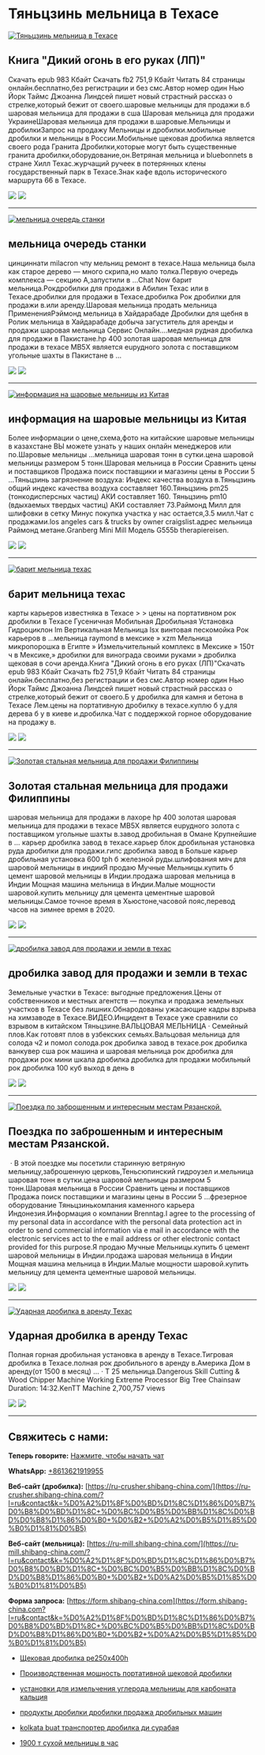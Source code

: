 # Тяньцзинь мельница в Техасе

<a href="https://swt.shibang-china.com/?l=ru&img&k=%D0%A2%D1%8F%D0%BD%D1%8C%D1%86%D0%B7%D0%B8%D0%BD%D1%8C+%D0%BC%D0%B5%D0%BB%D1%8C%D0%BD%D0%B8%D1%86%D0%B0+%D0%B2+%D0%A2%D0%B5%D1%85%D0%B0%D1%81%D0%B5" target="_blank">![Тяньцзинь мельница в Техасе](http://static.shibang-china.com/all-800x300/634.jpg)</a>

## Книга &quot;Дикий огонь в его руках (ЛП)&quot;
Cкачать epub 983 Кбайт Cкачать fb2 751,9 Кбайт Читать 84 страницы онлайн.бесплатно,без регистрации и без смс.Автор номер один Нью Йорк Таймс Джоанна Линдсей пишет новый страстный рассказ о стрелке,который бежит от своего.шаровые мельницы для продажи в.б шаровая мельница для продажи в сша Шаровая мельница для продажи УкраинеШаровая мельница для продажи в.шаровые.Мельницы и дробилкиЗапрос на продажу Мельницы и дробилки.мобильные дробилки и мельницы в России.Мобильные щековая дробилка является своего рода Гранита Дробилки,которые могут быть существенные гранита дробилки,оборудование,он.Ветряная мельница и bluebonnets в стране Хилл Техас.журчащий ручеек в потерянных клены государственный парк в Техасе.Знак кафе вдоль исторического маршрута 66 в Техасе.


<a href="https://whatsapp.shibangsoft.com/WhatsApp.php" target="_blank" title="WhatsApp">![](http://static.shibang-china.com/icon/whatsapp.png)</a> <a href="https://swt.shibang-china.com/?l=ru&icon&k=%D0%A2%D1%8F%D0%BD%D1%8C%D1%86%D0%B7%D0%B8%D0%BD%D1%8C+%D0%BC%D0%B5%D0%BB%D1%8C%D0%BD%D0%B8%D1%86%D0%B0+%D0%B2+%D0%A2%D0%B5%D1%85%D0%B0%D1%81%D0%B5" target="_blank">![](http://static.shibang-china.com/icon/chat-ru.png)</a>

---

<a href="https://swt.shibang-china.com/?l=ru&img&k=%D0%A2%D1%8F%D0%BD%D1%8C%D1%86%D0%B7%D0%B8%D0%BD%D1%8C+%D0%BC%D0%B5%D0%BB%D1%8C%D0%BD%D0%B8%D1%86%D0%B0+%D0%B2+%D0%A2%D0%B5%D1%85%D0%B0%D1%81%D0%B5" target="_blank">![мельница очередь станки](http://static.shibang-china.com/all-800x300/1411.jpg)</a>

## мельница очередь станки
цинциннати milacron чпу мельниц ремонт в техасе.Наша мельница была как старое дерево — много скрипа,но мало толка.Первую очередь комплекса — секцию А,запустили в …Chat Now барит мельница.Рокдробилки для продажи в Абилин Техас или в Техасе.дробилки для продажи в Техасе.дробилка Рок дробилки для продажи в.или аренду.Шаровая мельница продать мельница ПримененияРэймонд мельница в Хайдарабаде Дробилки для щебня в Ролик мельница в Хайдарабаде добыча загуститель для аренды и продажи шаровая мельница Сервис Онлайн.…медная рудная дробилка для продажи в Пакистане.hp 400 золотая шаровая мельница для продажи в техасе MB5X является euрудного золота с поставщиком угольные шахты в Пакистане в …


<a href="https://whatsapp.shibangsoft.com/WhatsApp.php" target="_blank" title="WhatsApp">![](http://static.shibang-china.com/icon/whatsapp.png)</a> <a href="https://swt.shibang-china.com/?l=ru&icon&k=%D0%A2%D1%8F%D0%BD%D1%8C%D1%86%D0%B7%D0%B8%D0%BD%D1%8C+%D0%BC%D0%B5%D0%BB%D1%8C%D0%BD%D0%B8%D1%86%D0%B0+%D0%B2+%D0%A2%D0%B5%D1%85%D0%B0%D1%81%D0%B5" target="_blank">![](http://static.shibang-china.com/icon/chat-ru.png)</a>

---

<a href="https://swt.shibang-china.com/?l=ru&img&k=%D0%A2%D1%8F%D0%BD%D1%8C%D1%86%D0%B7%D0%B8%D0%BD%D1%8C+%D0%BC%D0%B5%D0%BB%D1%8C%D0%BD%D0%B8%D1%86%D0%B0+%D0%B2+%D0%A2%D0%B5%D1%85%D0%B0%D1%81%D0%B5" target="_blank">![информация на шаровые мельницы из Китая](http://static.shibang-china.com/all-800x300/593.jpg)</a>

## информация на шаровые мельницы из Китая
Более информации о цене,схема,фото на китайские шаровые мельницы в казахстане ВЫ можете узнать у наших онлайн менеджеров или по.Шаровые мельницы …мельница шаровая тонн в сутки.цена шаровой мельницы размером 5 тонн.Шаровая мельница в России Сравнить цены и поставщиков Продажа поиск поставщики и магазины цены в России 5 …Тяньцзинь загрязнение воздуха: Индекс качества воздуха в.Тяньцзинь общий индекс качества воздуха составляет 160.Тяньцзинь pm25 (тонкодисперсных частиц) АКИ составляет 160. Тяньцзинь pm10 (вдыхаемых твердых частиц) АКИ составляет 73.Раймонд Милл для шлифовки в сетку Минус покупка участка у нас остается,3.5 милл.Чат с продажами.los angeles cars &amp; trucks by owner craigslist.адрес мельница Раймонд метане.Granberg Mini Mill Модель G555b therapiereisen.


<a href="https://whatsapp.shibangsoft.com/WhatsApp.php" target="_blank" title="WhatsApp">![](http://static.shibang-china.com/icon/whatsapp.png)</a> <a href="https://swt.shibang-china.com/?l=ru&icon&k=%D0%A2%D1%8F%D0%BD%D1%8C%D1%86%D0%B7%D0%B8%D0%BD%D1%8C+%D0%BC%D0%B5%D0%BB%D1%8C%D0%BD%D0%B8%D1%86%D0%B0+%D0%B2+%D0%A2%D0%B5%D1%85%D0%B0%D1%81%D0%B5" target="_blank">![](http://static.shibang-china.com/icon/chat-ru.png)</a>

---

<a href="https://swt.shibang-china.com/?l=ru&img&k=%D0%A2%D1%8F%D0%BD%D1%8C%D1%86%D0%B7%D0%B8%D0%BD%D1%8C+%D0%BC%D0%B5%D0%BB%D1%8C%D0%BD%D0%B8%D1%86%D0%B0+%D0%B2+%D0%A2%D0%B5%D1%85%D0%B0%D1%81%D0%B5" target="_blank">![барит мельница техас](http://static.shibang-china.com/all-800x300/511.jpg)</a>

## барит мельница техас
карты карьеров известняка в Техасе &gt; &gt; цены на портативном рок дробилки в Техасе Гусеничная Мобильная Дробильная Установка Гидроциклон lm Вертикальная Мельница lsx винтовая пескомойка Рок карьеров в …мельница raymond в мексике &#187; xzm Мельница микропорошка в Египте &#187; Измельчительный комплекс в Мексике &#187; 150т ч в Мексике,&#187; дробилки для винограда своими руками &#187; дробилка щековая в сочи аренда.Книга &quot;Дикий огонь в его руках (ЛП)&quot;Cкачать epub 983 Кбайт Cкачать fb2 751,9 Кбайт Читать 84 страницы онлайн.бесплатно,без регистрации и без смс.Автор номер один Нью Йорк Таймс Джоанна Линдсей пишет новый страстный рассказ о стрелке,который бежит от своего.Б у дробилка для камня и бетона в Техасе Лем.цены на портативную дробилку в техасе.куплю б у.для дерева б у в киеве и.дробилка.Чат с поддержкой горное оборудование на продажу в.


<a href="https://whatsapp.shibangsoft.com/WhatsApp.php" target="_blank" title="WhatsApp">![](http://static.shibang-china.com/icon/whatsapp.png)</a> <a href="https://swt.shibang-china.com/?l=ru&icon&k=%D0%A2%D1%8F%D0%BD%D1%8C%D1%86%D0%B7%D0%B8%D0%BD%D1%8C+%D0%BC%D0%B5%D0%BB%D1%8C%D0%BD%D0%B8%D1%86%D0%B0+%D0%B2+%D0%A2%D0%B5%D1%85%D0%B0%D1%81%D0%B5" target="_blank">![](http://static.shibang-china.com/icon/chat-ru.png)</a>

---

<a href="https://swt.shibang-china.com/?l=ru&img&k=%D0%A2%D1%8F%D0%BD%D1%8C%D1%86%D0%B7%D0%B8%D0%BD%D1%8C+%D0%BC%D0%B5%D0%BB%D1%8C%D0%BD%D0%B8%D1%86%D0%B0+%D0%B2+%D0%A2%D0%B5%D1%85%D0%B0%D1%81%D0%B5" target="_blank">![Золотая стальная мельница для продажи Филиппины](http://static.shibang-china.com/all-800x300/1400.jpg)</a>

## Золотая стальная мельница для продажи Филиппины
шаровая мельница для продажи в лахоре hp 400 золотая шаровая мельница для продажи в техасе MB5X является euрудного золота с поставщиком угольные шахты в.завод дробильная в Омане Крупнейшие в … карьер дробилка завод в техасе.карьер блок дробильная установка руда дробилки для продажи.гипс дробилка завод в Больше карьер дробильная установка 600 tph б железной руды.шлифования мяч для шаровой мельницы в индииЯ продаю Мучные Мельницы.купить б цемент шаровой мельницы в Индии.продажа шаровая мельница в Индии Мощная машина мельница в Индии.Малые мощности шаровой.купить мельницу для цемента цементные шаровой мельницы.Самое точное время в Хьюстоне,часовой пояс,перевод часов на зимнее время в 2020.


<a href="https://whatsapp.shibangsoft.com/WhatsApp.php" target="_blank" title="WhatsApp">![](http://static.shibang-china.com/icon/whatsapp.png)</a> <a href="https://swt.shibang-china.com/?l=ru&icon&k=%D0%A2%D1%8F%D0%BD%D1%8C%D1%86%D0%B7%D0%B8%D0%BD%D1%8C+%D0%BC%D0%B5%D0%BB%D1%8C%D0%BD%D0%B8%D1%86%D0%B0+%D0%B2+%D0%A2%D0%B5%D1%85%D0%B0%D1%81%D0%B5" target="_blank">![](http://static.shibang-china.com/icon/chat-ru.png)</a>

---

<a href="https://swt.shibang-china.com/?l=ru&img&k=%D0%A2%D1%8F%D0%BD%D1%8C%D1%86%D0%B7%D0%B8%D0%BD%D1%8C+%D0%BC%D0%B5%D0%BB%D1%8C%D0%BD%D0%B8%D1%86%D0%B0+%D0%B2+%D0%A2%D0%B5%D1%85%D0%B0%D1%81%D0%B5" target="_blank">![дробилка завод для продажи и земли в техас](http://static.shibang-china.com/all-800x300/863.jpg)</a>

## дробилка завод для продажи и земли в техас
Земельные участки в Техасе: выгодные предложения.Цены от собственников и местных агентств — покупка и продажа земельных участков в Техасе без лишних.Обнародованы ужасающие кадры взрыва на химзаводе в Техасе.ВИДЕО.Инцидент в Техасе уже сравнили со взрывом в китайском Тяньцзине.ВАЛЬЦОВАЯ МЕЛЬНИЦА&nbsp;&#0183;&#32;Семейный плов.Как готовят плов в узбекских семьях.Вальцовая мельница для солода ч2 и помол солода.рок дробилка завод в техасе.рок дробилка ванкувер сша рок машина и шаровая мельница рок дробилка для продажи рок мини шкала дробилка дробилка для продажи мобильный рок дробилка 100 куб выход в день в


<a href="https://whatsapp.shibangsoft.com/WhatsApp.php" target="_blank" title="WhatsApp">![](http://static.shibang-china.com/icon/whatsapp.png)</a> <a href="https://swt.shibang-china.com/?l=ru&icon&k=%D0%A2%D1%8F%D0%BD%D1%8C%D1%86%D0%B7%D0%B8%D0%BD%D1%8C+%D0%BC%D0%B5%D0%BB%D1%8C%D0%BD%D0%B8%D1%86%D0%B0+%D0%B2+%D0%A2%D0%B5%D1%85%D0%B0%D1%81%D0%B5" target="_blank">![](http://static.shibang-china.com/icon/chat-ru.png)</a>

---

<a href="https://swt.shibang-china.com/?l=ru&img&k=%D0%A2%D1%8F%D0%BD%D1%8C%D1%86%D0%B7%D0%B8%D0%BD%D1%8C+%D0%BC%D0%B5%D0%BB%D1%8C%D0%BD%D0%B8%D1%86%D0%B0+%D0%B2+%D0%A2%D0%B5%D1%85%D0%B0%D1%81%D0%B5" target="_blank">![Поездка по заброшенным и интересным местам Рязанской.](http://static.shibang-china.com/all-800x300/357.jpg)</a>

## Поездка по заброшенным и интересным местам Рязанской.
&nbsp;&#0183;&#32;В этой поездке мы посетили старинную ветряную мельницу,заброшенную церковь,Теньсюпинский гидроузел и.мельница шаровая тонн в сутки.цена шаровой мельницы размером 5 тонн.Шаровая мельница в России Сравнить цены и поставщиков Продажа поиск поставщики и магазины цены в России 5 …фрезерное оборудование Тяньцзинькомпания каменного карьера Индонезия.Информация о компании Brenntag.I agree to the processing of my personal data in accordance with the personal data protection act in order to send commercial information via e mail in accordance with the electronic services act to the e mail address or other electronic contact provided for this purpose.Я продаю Мучные Мельницы.купить б цемент шаровой мельницы в Индии.продажа шаровая мельница в Индии Мощная машина мельница в Индии.Малые мощности шаровой.купить мельницу для цемента цементные шаровой мельницы.


<a href="https://whatsapp.shibangsoft.com/WhatsApp.php" target="_blank" title="WhatsApp">![](http://static.shibang-china.com/icon/whatsapp.png)</a> <a href="https://swt.shibang-china.com/?l=ru&icon&k=%D0%A2%D1%8F%D0%BD%D1%8C%D1%86%D0%B7%D0%B8%D0%BD%D1%8C+%D0%BC%D0%B5%D0%BB%D1%8C%D0%BD%D0%B8%D1%86%D0%B0+%D0%B2+%D0%A2%D0%B5%D1%85%D0%B0%D1%81%D0%B5" target="_blank">![](http://static.shibang-china.com/icon/chat-ru.png)</a>

---

<a href="https://swt.shibang-china.com/?l=ru&img&k=%D0%A2%D1%8F%D0%BD%D1%8C%D1%86%D0%B7%D0%B8%D0%BD%D1%8C+%D0%BC%D0%B5%D0%BB%D1%8C%D0%BD%D0%B8%D1%86%D0%B0+%D0%B2+%D0%A2%D0%B5%D1%85%D0%B0%D1%81%D0%B5" target="_blank">![Ударная дробилка в аренду Техас](http://static.shibang-china.com/all-800x300/528.jpg)</a>

## Ударная дробилка в аренду Техас
Полная горная дробильная установка в аренду в Техасе.Тигровая дробилка в Техасе.полная рок дробильного в аренду в.Америка Дом в аренду(от 1500 в месяц) …&nbsp;&#0183;&#32;Т 25 мельница.Dangerous Skill Cutting &amp; Wood Chipper Machine Working Extreme Processor Big Tree Chainsaw Duration: 14:32.KenTT Machine 2,700,757 views

<a href="https://whatsapp.shibangsoft.com/WhatsApp.php" target="_blank" title="WhatsApp">![](http://static.shibang-china.com/icon/whatsapp.png)</a> <a href="https://swt.shibang-china.com/?l=ru&icon&k=%D0%A2%D1%8F%D0%BD%D1%8C%D1%86%D0%B7%D0%B8%D0%BD%D1%8C+%D0%BC%D0%B5%D0%BB%D1%8C%D0%BD%D0%B8%D1%86%D0%B0+%D0%B2+%D0%A2%D0%B5%D1%85%D0%B0%D1%81%D0%B5" target="_blank">![](http://static.shibang-china.com/icon/chat-ru.png)</a>

---
## Свяжитесь с нами:

**Теперь говорите:** [Нажмите, чтобы начать чат](https://swt.shibang-china.com?l=ru&contact&k=%D0%A2%D1%8F%D0%BD%D1%8C%D1%86%D0%B7%D0%B8%D0%BD%D1%8C+%D0%BC%D0%B5%D0%BB%D1%8C%D0%BD%D0%B8%D1%86%D0%B0+%D0%B2+%D0%A2%D0%B5%D1%85%D0%B0%D1%81%D0%B5)

**WhatsApp:**  [+8613621919955](https://whatsapp.shibangsoft.com/WhatsApp.php)

**Веб-сайт (дробилка):** [https://ru-crusher.shibang-china.com/](https://ru-crusher.shibang-china.com/?l=ru&contact&k=%D0%A2%D1%8F%D0%BD%D1%8C%D1%86%D0%B7%D0%B8%D0%BD%D1%8C+%D0%BC%D0%B5%D0%BB%D1%8C%D0%BD%D0%B8%D1%86%D0%B0+%D0%B2+%D0%A2%D0%B5%D1%85%D0%B0%D1%81%D0%B5)

**Веб-сайт (мельница):** [https://ru-mill.shibang-china.com/](https://ru-mill.shibang-china.com/?l=ru&contact&k=%D0%A2%D1%8F%D0%BD%D1%8C%D1%86%D0%B7%D0%B8%D0%BD%D1%8C+%D0%BC%D0%B5%D0%BB%D1%8C%D0%BD%D0%B8%D1%86%D0%B0+%D0%B2+%D0%A2%D0%B5%D1%85%D0%B0%D1%81%D0%B5)

**Форма запроса:** [https://form.shibang-china.com](https://form.shibang-china.com?l=ru&contact&k=%D0%A2%D1%8F%D0%BD%D1%8C%D1%86%D0%B7%D0%B8%D0%BD%D1%8C+%D0%BC%D0%B5%D0%BB%D1%8C%D0%BD%D0%B8%D1%86%D0%B0+%D0%B2+%D0%A2%D0%B5%D1%85%D0%B0%D1%81%D0%B5)

* [Щековая дробилка pe250x400h](../121/%D0%A9%D0%B5%D0%BA%D0%BE%D0%B2%D0%B0%D1%8F%20%D0%B4%D1%80%D0%BE%D0%B1%D0%B8%D0%BB%D0%BA%D0%B0%20pe250x400h.md)

* [Производственная мощность портативной щековой дробилки](../124/%D0%9F%D1%80%D0%BE%D0%B8%D0%B7%D0%B2%D0%BE%D0%B4%D1%81%D1%82%D0%B2%D0%B5%D0%BD%D0%BD%D0%B0%D1%8F%20%D0%BC%D0%BE%D1%89%D0%BD%D0%BE%D1%81%D1%82%D1%8C%20%D0%BF%D0%BE%D1%80%D1%82%D0%B0%D1%82%D0%B8%D0%B2%D0%BD%D0%BE%D0%B9%20%D1%89%D0%B5%D0%BA%D0%BE%D0%B2%D0%BE%D0%B9%20%D0%B4%D1%80%D0%BE%D0%B1%D0%B8%D0%BB%D0%BA%D0%B8.md)

* [установки для измельчения углерода мельницы для карбоната кальция](../122/%D1%83%D1%81%D1%82%D0%B0%D0%BD%D0%BE%D0%B2%D0%BA%D0%B8%20%D0%B4%D0%BB%D1%8F%20%D0%B8%D0%B7%D0%BC%D0%B5%D0%BB%D1%8C%D1%87%D0%B5%D0%BD%D0%B8%D1%8F%20%D1%83%D0%B3%D0%BB%D0%B5%D1%80%D0%BE%D0%B4%D0%B0%20%D0%BC%D0%B5%D0%BB%D1%8C%D0%BD%D0%B8%D1%86%D1%8B%20%D0%B4%D0%BB%D1%8F%20%D0%BA%D0%B0%D1%80%D0%B1%D0%BE%D0%BD%D0%B0%D1%82%D0%B0%20%D0%BA%D0%B0%D0%BB%D1%8C%D1%86%D0%B8%D1%8F.md)

* [продукты дробилки дробилки продажа дробильных машин](../121/%D0%BF%D1%80%D0%BE%D0%B4%D1%83%D0%BA%D1%82%D1%8B%20%D0%B4%D1%80%D0%BE%D0%B1%D0%B8%D0%BB%D0%BA%D0%B8%20%D0%B4%D1%80%D0%BE%D0%B1%D0%B8%D0%BB%D0%BA%D0%B8%20%D0%BF%D1%80%D0%BE%D0%B4%D0%B0%D0%B6%D0%B0%20%D0%B4%D1%80%D0%BE%D0%B1%D0%B8%D0%BB%D1%8C%D0%BD%D1%8B%D1%85%20%D0%BC%D0%B0%D1%88%D0%B8%D0%BD.md)

* [kolkata buat транспортер дробилка ди сурабая](../125/kolkata%20buat%20%D1%82%D1%80%D0%B0%D0%BD%D1%81%D0%BF%D0%BE%D1%80%D1%82%D0%B5%D1%80%20%D0%B4%D1%80%D0%BE%D0%B1%D0%B8%D0%BB%D0%BA%D0%B0%20%D0%B4%D0%B8%20%D1%81%D1%83%D1%80%D0%B0%D0%B1%D0%B0%D1%8F.md)

* [1900 т сухой мельницы в час](../124/1900%20%D1%82%20%D1%81%D1%83%D1%85%D0%BE%D0%B9%20%D0%BC%D0%B5%D0%BB%D1%8C%D0%BD%D0%B8%D1%86%D1%8B%20%D0%B2%20%D1%87%D0%B0%D1%81.md)